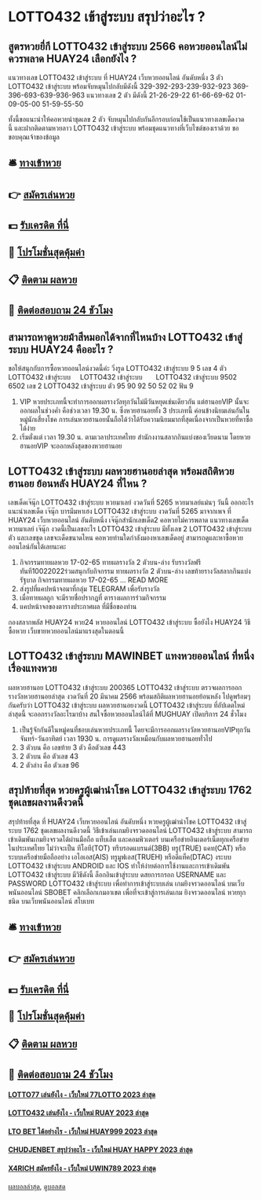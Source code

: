 # LOTTO432 เข้าสู่ระบบ สรุปว่าอะไร ?
## สูตรหวยยี่กี LOTTO432 เข้าสู่ระบบ 2566 คอหวยออนไลน์ไม่ควรพลาด HUAY24 เลือกยังไง ?
แนวทางเลข LOTTO432 เข้าสู่ระบบ ที่ HUAY24 เว็บหวยออนไลน์ อันดับหนึ่ง 3 ตัว LOTTO432 เข้าสู่ระบบ พร้อมจับหมุนไปกลับมีดังนี้
329-392-293-239-932-923
369-396-693-639-936-963
แนวทางเลข 2 ตัว มีดังนี้
21-26-29-22
61-66-69-62
01-09-05-00
51-59-55-50

ทั้งนี้ขอแนะนำให้คอหวยนำชุดเลข 2 ตัว จับหมุนไปกลับกันอีกรอบก่อนใช้เป็นแนวทางเลขเด็ดงวดนี้ และฝากติดตามหวยลาว LOTTO432 เข้าสู่ระบบ พร้อมชุดแนวทางที่เว็บไซต์ของเราด้วย
ขอขอบคุณเจ้าของข้อมูล

## 🛎 [ทางเข้าหวย](https://bit.ly/3BG5bNw)
## 👉 [สมัครเล่นหวย](https://bit.ly/3BG5bNw)
## 💵 [รับเครดิต ที่นี่](https://bit.ly/3C3mvgS)
## 👑 [โปรโมชั่นสุดคุ้มค่า](https://bit.ly/3C3mvgS)
## 📋 [ติดตาม ผลหวย](https://bit.ly/3C3mvgS)
## 📱 [ติดต่อสอบถาม 24 ชัวโมง](https://bit.ly/3C3mvgS)

## สามารถหาดูหวยม้าสีหมอกได้จากที่ไหนบ้าง LOTTO432 เข้าสู่ระบบ HUAY24 คืออะไร ?
ขอให้สนุกกับการซื้อหวยออนไลน์งวดนี้ค่ะ
วิ่งรูด LOTTO432 เข้าสู่ระบบ 9 5
เลข 4 ตัว LOTTO432 เข้าสู่ระบบ     LOTTO432 เข้าสู่ระบบ       LOTTO432 เข้าสู่ระบบ 9502 6502
เลข 2 LOTTO432 เข้าสู่ระบบ ตัว 95 90 92 50 52 02
ฟัน 9
1. VIP หวยประเภทนี้จะทำการออกผลรางวัลทุกวันไม่มีวันหยุดเช่นเดียวกัน แต่ฮานอยVIP นั้นจะออกผลในช่วงค่ำ คือช่วงเวลา 19.30 น. ซึ่งหวยฮานอยทั้ง 3 ประเภทนี้ ค่อนข้างนิยมเล่นกันในหมู่นักเสี่ยงโชค การเล่นหวยฮานอยนั้นถือได้ว่าได้รับความนิยมมากที่สุดเนื่องจากเป็นหวยที่หาซื้อได้ง่าย
2. เริ่มตั่งแต่ เวลา 19.30 น. ตามเวลาประเทศไทย สำนักงงานสลากกินแบ่งของเวียดนาม โดยหวยฮานอยVIP จะออกหลังสุดของหวยฮานอย

## LOTTO432 เข้าสู่ระบบ ผลหวยฮานอยล่าสุด พร้อมสถิติหวยฮานอย ย้อนหลัง HUAY24 ที่ไหน ?
เลขเด็ดเจ๊นุ๊ก LOTTO432 เข้าสู่ระบบ หวยมาเลย์ งวดวันที่ 5265
หวยมาเลย์แม่นๆ วันนี้ ออกอะไร แนะนำเลขเด็ด เจ๊นุ๊ก บารมีมหาเฮง LOTTO432 เข้าสู่ระบบ งวดวันที่ 5265 มาจากเพจ ที่ HUAY24 เว็บหวยออนไลน์ อันดับหนึ่ง เจ๊นุ๊กสำนักเลขเด็ด2 คอหวยไม่ควรพลาด แนวทางเลขเด็ดหวยมาเลย์ เจ๊นุ๊ก งวดนี้เป็นเลขอะไร LOTTO432 เข้าสู่ระบบ มีทั้งเลข 2 LOTTO432 เข้าสู่ระบบ ตัว และเลขชุด เลขจะเด็ดขนาดไหน คอหวยท่านใดกำลังมองหาเลขเด็ดอยู่ สามารถดูและหาซื้อหวยออนไลน์กันได้เลยนะคะ
1. กิจกรรมทายผลหวย 17-02-65 ทายผลรางวัล 2 ตัวบน-ล่าง รับรางวัลฟรีทันที10022022ร่วมสนุกกับกิจกรรม ทายผลรางวัล 2 ตัวบน-ล่าง เลขท้ายรางวัลสลากกินแบ่งรัฐบาล กิจกรรมทายผลหวย 17-02-65 … READ MORE
2. ส่งรูปที่แคปหน้าจอมาที่กลุ่ม TELEGRAM เพื่อรับรางวัล
3. เมื่อทายผลถูก จะมีรายชื่อปรากฎที่ ตารางผลการร่วมกิจกรรม
4. แคปหน้าจอของตารางประกาศผล ที่มีชื่อของท่าน

กองสลากพลัส HUAY24 หวย24 หวยออนไลน์ LOTTO432 เข้าสู่ระบบ ซื้อยังไง HUAY24 วิธีซื้อหวย เว็บขายหวยออนไลน์มาแรงสุดในตอนนี้

## LOTTO432 เข้าสู่ระบบ MAWINBET แทงหวยออนไลน์ ที่หนึ่งเรื่องแทงหวย
ผลหวยฮานอย LOTTO432 เข้าสู่ระบบ 200365 LOTTO432 เข้าสู่ระบบ ตรวจผลการออกรางวัลหวยฮานอยล่าสุด งวดวันที่ 20 มีนาคม 2566 พร้อมสถิติผลหวยฮานอยย้อนหลัง ไปดูพร้อมๆกันครับว่า LOTTO432 เข้าสู่ระบบ ผลหวยฮานอยงวดนี้ LOTTO432 เข้าสู่ระบบ ที่อัปเดตใหม่ล่าสุดนี้ จะออกรางวัลอะไรมาบ้าง สนใจซื้อหวยออนไลน์ได้ที่ MUGHUAY เปิดบริการ 24 ชั่วโมง
1. เป็นรู้จักกันดีในหมู่คนที่ชอบเล่นหวยประเภทนี้ โดยจะมีการออกผลรางวัลหวยฮานอยVIPทุกวันจันทร์-วันอาทิตย์ เวลา 1930 น. การดูผลรางวัลเหมือนกับผลหวยฮานอยทั่วไป
2. 3 ตัวบน คือ เลขท้าย 3 ตัว คือตัวเลข 443
3. 2 ตัวบน คือ ตัวเลข 43
4. 2 ตัวล่าง คือ ตัวเลข 96

## สรุปท้ายที่สุด หวยครูผู้เฒ่านำโชค LOTTO432 เข้าสู่ระบบ 1762 ชุดเลขผลงานดีงวดนี้
สรุปท้ายที่สุด ที่ HUAY24 เว็บหวยออนไลน์ อันดับหนึ่ง หวยครูผู้เฒ่านำโชค LOTTO432 เข้าสู่ระบบ 1762 ชุดเลขผลงานดีงวดนี้ วิธีเข้าเล่นเกมยิงจรวดออนไลน์ LOTTO432 เข้าสู่ระบบ สามารถเข้าเดิมพันเกมยิงจรวดได้ผ่านมือถือ แท็บเล็ต และคอมพิวเตอร์ บนเครือข่ายอินเตอร์เน็ตทุกเครือข่ายในประเทศไทย ไม่ว่าจะเป็น ทีโอที(TOT) ทรีบรอดแบรนด์(3BB) ทรู(TRUE) แคท(CAT) หรือระบบเครือข่ายมือถืออย่าง เอไอเอส(AIS) ทรูมูฟเอส(TRUEH) หรือดีแท็ค(DTAC) งระบบ LOTTO432 เข้าสู่ระบบ ANDROID และ IOS ทำให้ง่ายต่อการใช้งานและการเข้าเดิมพัน LOTTO432 เข้าสู่ระบบ มีวิธีดังนี้
ล็อกอินเข้าสู่ระบบ ดสยการกรอก USERNAME และ PASSWORD LOTTO432 เข้าสู่ระบบ เพื่อทำการเข้าสู่ระบบเล่น เกมยิงจรวดออนไลน์ บนเว็บพนันออนไลน์ SBOBET
คลิกเลือกเกมอาเขต เพื่อที่จะเข้าสู่การเล่นเกม ยิงจรวดออนไลน์ หวยทุกชนิด บนเว็บพนันออนไลน์ สโบเบท

## 🛎 [ทางเข้าหวย](https://bit.ly/3BG5bNw)
## 👉 [สมัครเล่นหวย](https://bit.ly/3BG5bNw)
## 💵 [รับเครดิต ที่นี่](https://bit.ly/3C3mvgS)
## 👑 [โปรโมชั่นสุดคุ้มค่า](https://bit.ly/3C3mvgS)
## 📋 [ติดตาม ผลหวย](https://bit.ly/3C3mvgS)
## 📱 [ติดต่อสอบถาม 24 ชัวโมง](https://bit.ly/3C3mvgS)

#### [LOTTO77 เล่นยังไง - เว็บใหม่ 77LOTTO 2023 ล่าสุด](https://atom.io/themes/lotto77%20เล่นยังไง%20-%20เว็บใหม่%2077lotto%202023%20ล่าสุด)
#### [LOTTO432 เล่นยังไง - เว็บใหม่ RUAY 2023 ล่าสุด](https://atom.io/themes/lotto432%20เล่นยังไง%20-%20เว็บใหม่%20ruay%202023%20ล่าสุด)
#### [LTO BET ได้อย่างไร - เว็บใหม่ HUAY999 2023 ล่าสุด](https://atom.io/themes/lto%20bet%20ได้อย่างไร%20-%20เว็บใหม่%20huay999%202023%20ล่าสุด)
#### [CHUDJENBET สรุปว่าอะไร - เว็บใหม่ HUAY HAPPY 2023 ล่าสุด](https://atom.io/themes/chudjenbet%20สรุปว่าอะไร%20-%20เว็บใหม่%20huay%20happy%202023%20ล่าสุด)
#### [X4RICH สมัครยังไง - เว็บใหม่ UWIN789 2023 ล่าสุด](https://atom.io/themes/x4rich%20สมัครยังไง%20-%20เว็บใหม่%20uwin789%202023%20ล่าสุด)

[ผลบอลล่าสุด](https://siamsport.tv "ผลบอลล่าสุด"), [ดูบอลสด](https://siamsport.tv/ดูบอลสด "ดูบอลสด")